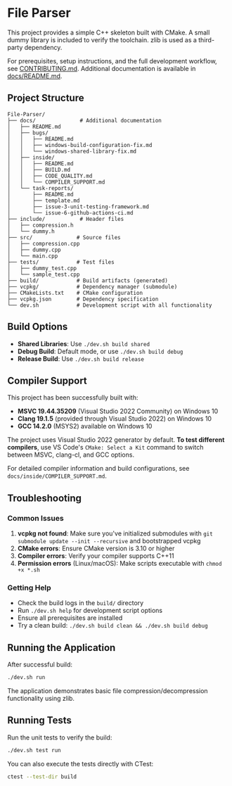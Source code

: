# File Parser

This project provides a simple C++ skeleton built with CMake. A small dummy library is included to verify the toolchain. zlib is used as a third-party dependency.

For prerequisites, setup instructions, and the full development workflow, see [CONTRIBUTING.md](CONTRIBUTING.md). Additional documentation is available in [docs/README.md](docs/README.md).

## Project Structure

```
File-Parser/
├── docs/              # Additional documentation
│   ├── README.md
│   ├── bugs/
│   │   ├── README.md
│   │   ├── windows-build-configuration-fix.md
│   │   └── windows-shared-library-fix.md
│   ├── inside/
│   │   ├── README.md
│   │   ├── BUILD.md
│   │   ├── CODE_QUALITY.md
│   │   └── COMPILER_SUPPORT.md
│   └── task-reports/
│       ├── README.md
│       ├── template.md
│       ├── issue-3-unit-testing-framework.md
│       └── issue-6-github-actions-ci.md
├── include/           # Header files
│   ├── compression.h
│   └── dummy.h
├── src/              # Source files
│   ├── compression.cpp
│   ├── dummy.cpp
│   └── main.cpp
├── tests/            # Test files
│   ├── dummy_test.cpp
│   └── sample_test.cpp
├── build/            # Build artifacts (generated)
├── vcpkg/            # Dependency manager (submodule)
├── CMakeLists.txt    # CMake configuration
├── vcpkg.json        # Dependency specification
└── dev.sh            # Development script with all functionality
```

## Build Options

- **Shared Libraries**: Use `./dev.sh build shared`
- **Debug Build**: Default mode, or use `./dev.sh build debug`
- **Release Build**: Use `./dev.sh build release`

## Compiler Support

This project has been successfully built with:
- **MSVC 19.44.35209** (Visual Studio 2022 Community) on Windows 10
- **Clang 19.1.5** (provided through Visual Studio 2022) on Windows 10
- **GCC 14.2.0** (MSYS2) available on Windows 10

The project uses Visual Studio 2022 generator by default. **To test different compilers**, use VS Code's `CMake: Select a Kit` command to switch between MSVC, clang-cl, and GCC options.

For detailed compiler information and build configurations, see `docs/inside/COMPILER_SUPPORT.md`.

## Troubleshooting

### Common Issues

1. **vcpkg not found**: Make sure you've initialized submodules with `git submodule update --init --recursive` and bootstrapped vcpkg
2. **CMake errors**: Ensure CMake version is 3.10 or higher
3. **Compiler errors**: Verify your compiler supports C++11
4. **Permission errors** (Linux/macOS): Make scripts executable with `chmod +x *.sh`

### Getting Help

- Check the build logs in the `build/` directory
- Run `./dev.sh help` for development script options
- Ensure all prerequisites are installed
- Try a clean build: `./dev.sh build clean && ./dev.sh build debug`

## Running the Application

After successful build:

```bash
./dev.sh run
```

The application demonstrates basic file compression/decompression functionality using zlib.

## Running Tests

Run the unit tests to verify the build:

```bash
./dev.sh test run
```

You can also execute the tests directly with CTest:

```bash
ctest --test-dir build
```
